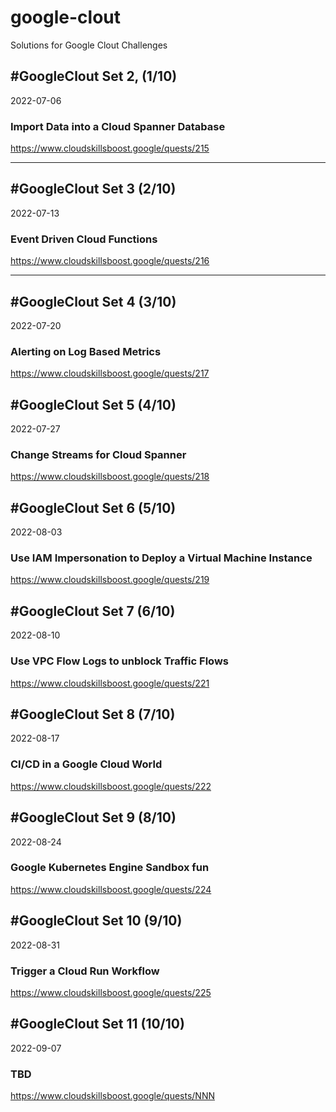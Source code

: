 # google-clout
Solutions for Google Clout Challenges

## #GoogleClout Set 2, (1/10)
2022-07-06
### Import Data into a Cloud Spanner Database<br>
https://www.cloudskillsboost.google/quests/215<br>
<hr>

## #GoogleClout Set 3 (2/10)
2022-07-13
### Event Driven Cloud Functions<br>
https://www.cloudskillsboost.google/quests/216<br>
<hr>

## #GoogleClout Set 4 (3/10)
2022-07-20
### Alerting on Log Based Metrics<br>
https://www.cloudskillsboost.google/quests/217<br>

## #GoogleClout Set 5 (4/10)
2022-07-27
### Change Streams for Cloud Spanner<br>
https://www.cloudskillsboost.google/quests/218<br>

## #GoogleClout Set 6 (5/10)
2022-08-03
### Use IAM Impersonation to Deploy a Virtual Machine Instance<br>
https://www.cloudskillsboost.google/quests/219<br>

## #GoogleClout Set 7 (6/10)
2022-08-10
### Use VPC Flow Logs to unblock Traffic Flows<br>
https://www.cloudskillsboost.google/quests/221<br>

## #GoogleClout Set 8 (7/10)
2022-08-17
### CI/CD in a Google Cloud World<br>
https://www.cloudskillsboost.google/quests/222<br>

## #GoogleClout Set 9 (8/10)
2022-08-24
### Google Kubernetes Engine Sandbox fun<br>
https://www.cloudskillsboost.google/quests/224<br>

## #GoogleClout Set 10 (9/10)
2022-08-31
### Trigger a Cloud Run Workflow<br>
https://www.cloudskillsboost.google/quests/225<br>

## #GoogleClout Set 11 (10/10)
2022-09-07
### TBD<br>
https://www.cloudskillsboost.google/quests/NNN<br>
